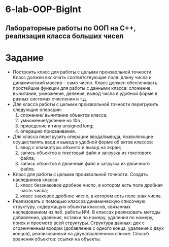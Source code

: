 # 6-lab-OOP-BigInt
## Лабораторные работы по ООП на C++, реализация класса больших чисел ##
# Задание #
- Постpоить класс для pаботы с целыми произвольной точности. Класс должен включать соответствующие поля: длину числа и динамический массив – само число. Класс должен обеспечивать пpостейшие функции для pаботы с данными класса: сложение, вычитание, умножение, деление, вывод числа в удобной форме в разных системах счисления и т.д. 
- Для класса pаботы с целыми произвольной точности перегрузить следующие операции:
    1. сложение/ вычитание объектов класса;
    2. умножение/деление на 10n ;
    3. приведение к типу unsigned long;
    4. операцию присваивания.
- Для класса перегрузить операции ввода/вывода, позволяющие осуществлять ввод и вывод в удобной фоpме об'ектов классов: 
    1. ввод с клавиатуры объекта и вывод на экран; 
    2. запись объектов в текстовый файл и загрузка из текстового файла;
    3. запись объектов в двоичный файл и загрузка из двоичного файла.
- Класс для pаботы с целыми произвольной точности. Создать наследников класса:
    1. класс беззнаковое дробное число, в котором есть поле дробная часть числа;
    2. класс знаковое дробное число, в котором есть поле знак числа. 
- Реализовать с помощью классов динамическую списочную структуру, содержащую объекты классов, связанных наследованием из лаб. работы №4. В классах реализовать методы добавления, удаления, вставки по номеру, удаления по номеру, поиск и просмотр всей структуры.
    Структура данных: дек с ограниченным входом (добавление с одного конца, удаление с двух концов), реализованный на двунаправленном списке.
    Способ хранения объектов: ссылки на объекты.
